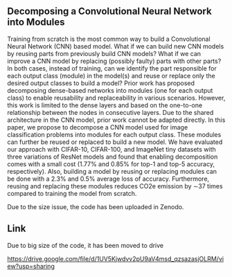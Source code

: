 ## Decomposing a Convolutional Neural Network into Modules

Training from scratch is the most common way to build a Convolutional Neural Network (CNN) based model. What if we can build
new CNN models by reusing parts from previously build CNN models? What if we can improve a CNN model by replacing (possibly
faulty) parts with other parts? In both cases, instead of training,
can we identify the part responsible for each output class (module) in the model(s) and reuse or replace only the desired output
classes to build a model? Prior work has proposed decomposing
dense-based networks into modules (one for each output class) to
enable reusability and replaceability in various scenarios. However,
this work is limited to the dense layers and based on the one-to-one relationship between the nodes in consecutive layers. Due to
the shared architecture in the CNN model, prior work cannot be
adapted directly. In this paper, we propose to decompose a CNN
model used for image classification problems into modules for each
output class. These modules can further be reused or replaced to
build a new model. We have evaluated our approach with CIFAR-10,
CIFAR-100, and ImageNet tiny datasets with three variations of
ResNet models and found that enabling decomposition comes with
a small cost (1.77\% and 0.85\% for top-1 and top-5 accuracy, respectively). Also, building a model by reusing or replacing modules can
be done with a 2.3\% and 0.5\% average loss of accuracy. Furthermore,
reusing and replacing these modules reduces CO2e emission by ∼37
times compared to training the model from scratch.

Due to the size issue, the code has been uploaded in Zenodo.


## Link 
Due to big size of the code, it has been moved to drive

https://drive.google.com/file/d/1UV5Kjwdvv2pU9aV4msd_qzsazasjOLRM/view?usp=sharing
